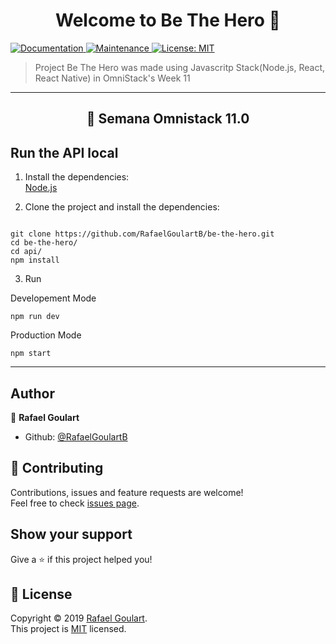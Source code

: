 <h1 align="center">Welcome to Be The Hero 👋</h1>
<p>
  <a href="https://github.com/RafaelGoulartB/be-the-hero/blob/master/README.md" target="_blank">
    <img alt="Documentation" src="https://img.shields.io/badge/documentation-yes-brightgreen.svg" />
  </a>
  <a href="https://github.com/RafaelGoulartB/be-the-hero/graphs/commit-activity" target="_blank">
    <img alt="Maintenance" src="https://img.shields.io/badge/Maintained%3F-yes-green.svg" />
  </a>
  <a href="https://github.com/RafaelGoulartB/be-the-hero/blob/master/LICENSE" target="_blank">
    <img alt="License: MIT" src="https://img.shields.io/github/license/RafaelGoulartB/be-the-hero" />
  </a>
</p>

> Project Be The Hero was made using Javascritp Stack(Node.js, React, React Native) in OmniStack's Week 11

-----

<h2 align="center">
  🚀 Semana Omnistack 11.0
</h2>

## Run the API local
1. Install the dependencies:      
[Node.js](https://nodejs.org/en/)

2. Clone the project and install the dependencies:
```

git clone https://github.com/RafaelGoulartB/be-the-hero.git
cd be-the-hero/
cd api/
npm install

```

3. Run

Developement Mode
```
npm run dev
```

Production Mode
```
npm start
```

-----

## Author

👤 **Rafael Goulart**

* Github: [@RafaelGoulartB](https://github.com/RafaelGoulartB)

## 🤝 Contributing

Contributions, issues and feature requests are welcome!<br />Feel free to check [issues page](https://github.com/RafaelGoulartB/DeveloperPortifolio/issues).

## Show your support

Give a ⭐️ if this project helped you!

## 📝 License

Copyright © 2019 [Rafael Goulart](https://github.com/RafaelGoulartB).<br />
This project is [MIT](https://github.com/RafaelGoulartB/DeveloperPortifolio/blob/master/LICENSE) licensed.
